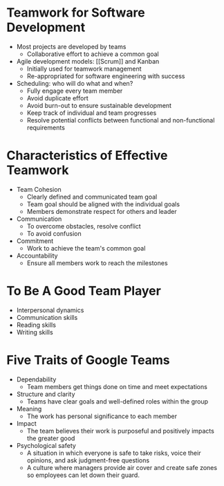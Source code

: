 # Teamwork for Software Development
* Most projects are developed by teams
	* Collaborative effort to achieve a common goal
* Agile development models: [[Scrum]] and Kanban
	* Initially used for teamwork management
	* Re-appropriated for software engineering with success
* Scheduling: who will do what and when?
	* Fully engage every team member
	* Avoid duplicate effort
	* Avoid burn-out to ensure sustainable development
	* Keep track of individual and team progresses
	* Resolve potential conflicts between functional and non-functional requirements

# Characteristics of Effective Teamwork
* Team Cohesion
	* Clearly defined and communicated team goal
	* Team goal should be aligned with the individual goals
	* Members demonstrate respect for others and leader
* Communication
	* To overcome obstacles, resolve conflict
	* To avoid confusion
* Commitment
	* Work to achieve the team's common goal
* Accountability
	* Ensure all members work to reach the milestones

# To Be A Good Team Player
* Interpersonal dynamics
* Communication skills
* Reading skills
* Writing skills

# Five Traits of Google Teams
* Dependability
	* Team members get things done on time and meet expectations
* Structure and clarity
	* Teams have clear goals and well-defined roles within the group
* Meaning
	* The work has personal significance to each member
* Impact
	* The team believes their work is purposeful and positively impacts the greater good
* Psychological safety
	* A situation in which everyone is safe to take risks, voice their opinions, and ask judgment-free questions
	* A culture where managers provide air cover and create safe zones so employees can let down their guard.